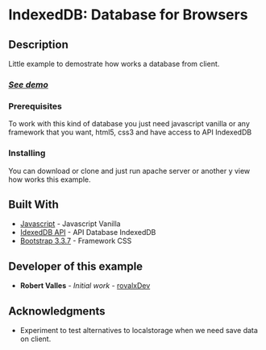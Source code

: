 # IndexedDB: Database for Browsers

## Description

Little example to demostrate how works a database from client.

### *<a href="https://jsbin.com/qerugob" target="blank">See demo</a>*

### Prerequisites

To work with this kind of database you just need javascript vanilla or any framework that you want, html5, css3 and have access to API IndexedDB

### Installing

You can download or clone and just run apache server or another y view how works this example.

## Built With

* [Javascript](https://htmlcheatsheet.com/js/) - Javascript Vanilla
* [IdexedDB API](https://www.w3.org/TR/IndexedDB-2/) - API Database IndexedDB
* [Bootstrap 3.3.7](https://getbootstrap.com/) - Framework CSS

## Developer of this example

* **Robert Valles** - *Initial work* - [rovalxDev](https://github.com/rovalxDev)

## Acknowledgments

* Experiment to test alternatives to localstorage when we need save data on client.
